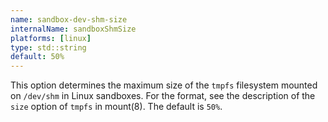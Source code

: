 ```yaml
---
name: sandbox-dev-shm-size
internalName: sandboxShmSize
platforms: [linux]
type: std::string
default: 50%
---
```

This option determines the maximum size of the `tmpfs` filesystem
mounted on `/dev/shm` in Linux sandboxes. For the format, see the
description of the `size` option of `tmpfs` in mount(8). The default
is `50%`.
